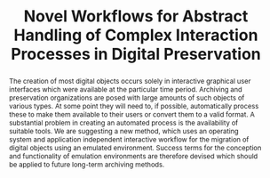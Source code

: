---
abstract: 'The creation of most digital objects occurs solely in interactive graphical
  user interfaces which were available at the particular time period. Archiving and
  preservation organizations are posed with large amounts of such objects of various
  types. At some point they will need to, if possible, automatically process these
  to make them available to their users or convert them to a valid format. A substantial
  problem in creating an automated process is the availability of suitable tools.
  We are suggesting a new method, which uses an operating system and application independent
  interactive workflow for the migration of digital objects using an emulated environment.
  Success terms for the conception and functionality of emulation environments are
  therefore devised which should be applied to future long-term archiving methods. '
creators:
- van den Dobbelsteen, Maurice
- van der Hoeven, Jeffrey
- Schroder, Jasper
- Welte, Randolph
- Rechert, Klaus
- von Suchodoletz, Dirk
- Roberts, Bill
date: null
document_url: https://services.phaidra.univie.ac.at/api/object/o:294023/download
grand_parent: iPRES
institutions: []
keywords:
- san francisco
landing_page_url: https://phaidra.univie.ac.at/o:294023
language: eng
layout: publication
license: CC BY-SA 3.0 AT
notes_url: null
parent: iPRES 2009
presentation_url: null
publication_type: paper
size: 1551899
source_name: iPRES
title: Novel Workflows for Abstract Handling of Complex Interaction Processes in Digital
  Preservation
year: 2009
---